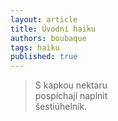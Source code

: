 ```yaml
---
layout: article
title: Úvodní haiku
authors: boubaque
tags: haiku
published: true
---
```

> S kapkou nektaru<br />
> pospíchají naplnit<br />
> šestiúhelník.
